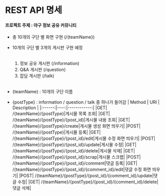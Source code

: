# REST API 명세
#### 프로젝트 주제 : 야구 정보 공유 커뮤니티

- 총 10개의 구단 별 화면 구현 (/{teamName})
- 10개의 구단 별 3개의 게시판 구현 예정<br><br>
  1. 정보 공유 게시판 (/information)
  2. Q&A 게시판 (/question)
  3. 잡담 게시판 (/talk)
<br><br>

- {teamName} : 10개의 구단 이름
- {postType} : information / question / talk 중 하나가 들어감
| Method | URI | Description |
|:------:|----:|------------:|
|GET| /{teamName}/{postType}|게시물 목록 조회|
|GET| /{teamName}/{postType}/{post_id}|게시물 내용 조회|
|GET| /{teamName}/{postType}/create|게시물 생성 화면 띄우기|
|POST| /{teamName}/{postType}|게시물 등록|
|GET| /{teamName}/{postType}/{post_id}/edit|게시물 수정 화면 띄우기|
|POST| /{teamName}/{postType}/{post_id}/update|게시물 수정|
|GET| /{teamName}/{postType}/{post_id}/delete|게시물 삭제|
|GET| /{teamName}/{postType}/{post_id}/scrap|게시물 스크랩|
|POST| /{teamName}/{postType}/{post_id}/comment|댓글 등록|
|GET| /{teamName}/{postType}/{post_id}/{comment_id}/edit|댓글 수정 화면 띄우기|
|POST| /{teamName}/{postType}/{post_id}/{comment_id}/update|댓글 수정|
|GET| /{teamName}/{postType}/{post_id}/{comment_id}/delete|댓글 삭제|
